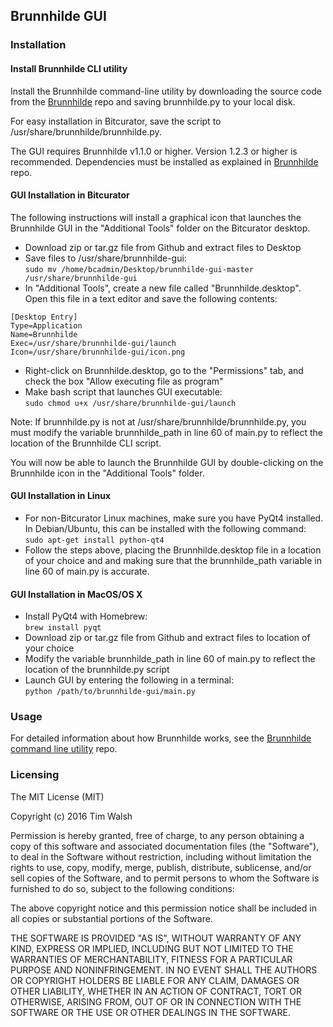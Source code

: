 ## Brunnhilde GUI  

### Installation  

#### Install Brunnhilde CLI utility  

Install the Brunnhilde command-line utility by downloading the source code from the [Brunnhilde](http://github.com/timothyryanwalsh/brunnhilde) repo and saving brunnhilde.py to your local disk. 

For easy installation in Bitcurator, save the script to /usr/share/brunnhilde/brunnhilde.py.  

The GUI requires Brunnhilde v1.1.0 or higher. Version 1.2.3 or higher is recommended. Dependencies must be installed as explained in [Brunnhilde](http://github.com/timothyryanwalsh/brunnhilde) repo.  

#### GUI Installation in Bitcurator  

The following instructions will install a graphical icon that launches the Brunnhilde GUI in the "Additional Tools" folder on the Bitcurator desktop.  

* Download zip or tar.gz file from Github and extract files to Desktop  
* Save files to /usr/share/brunnhilde-gui:  
`sudo mv /home/bcadmin/Desktop/brunnhilde-gui-master /usr/share/brunnhilde-gui`  
* In "Additional Tools", create a new file called "Brunnhilde.desktop". Open this file in a text editor and save the following contents:  
```
[Desktop Entry]
Type=Application
Name=Brunnhilde
Exec=/usr/share/brunnhilde-gui/launch
Icon=/usr/share/brunnhilde-gui/icon.png
```  
* Right-click on Brunnhilde.desktop, go to the "Permissions" tab, and check the box "Allow executing file as program"  
* Make bash script that launches GUI executable:  
`sudo chmod u+x /usr/share/brunnhilde-gui/launch`  

Note: If brunnhilde.py is not at /usr/share/brunnhilde/brunnhilde.py, you must modify the variable brunnhilde_path in line 60 of main.py to reflect the location of the Brunnhilde CLI script.  

You will now be able to launch the Brunnhilde GUI by double-clicking on the Brunnhilde icon in the "Additional Tools" folder.  

#### GUI Installation in Linux

* For non-Bitcurator Linux machines, make sure you have PyQt4 installed. In Debian/Ubuntu, this can be installed with the following command:  
`sudo apt-get install python-qt4`  
* Follow the steps above, placing the Brunnhilde.desktop file in a location of your choice and and making sure that the brunnhilde_path variable in line 60 of main.py is accurate.  

#### GUI Installation in MacOS/OS X  

* Install PyQt4 with Homebrew:  
`brew install pyqt`  
* Download zip or tar.gz file from Github and extract files to location of your choice  
* Modify the variable brunnhilde_path in line 60 of main.py to reflect the location of the brunnhilde.py script  
* Launch GUI by entering the following in a terminal:  
`python /path/to/brunnhilde-gui/main.py`  

### Usage  

For detailed information about how Brunnhilde works, see the [Brunnhilde command line utility](https://github.com/timothyryanwalsh/brunnhilde) repo.  

### Licensing  

The MIT License (MIT)  

Copyright (c) 2016 Tim Walsh  

Permission is hereby granted, free of charge, to any person obtaining a copy of this software and associated documentation files (the "Software"), to deal in the Software without restriction, including without limitation the rights to use, copy, modify, merge, publish, distribute, sublicense, and/or sell copies of the Software, and to permit persons to whom the Software is furnished to do so, subject to the following conditions:  

The above copyright notice and this permission notice shall be included in all copies or substantial portions of the Software.  

THE SOFTWARE IS PROVIDED "AS IS", WITHOUT WARRANTY OF ANY KIND, EXPRESS OR IMPLIED, INCLUDING BUT NOT LIMITED TO THE WARRANTIES OF MERCHANTABILITY, FITNESS FOR A PARTICULAR PURPOSE AND NONINFRINGEMENT. IN NO EVENT SHALL THE AUTHORS OR COPYRIGHT HOLDERS BE LIABLE FOR ANY CLAIM, DAMAGES OR OTHER LIABILITY, WHETHER IN AN ACTION OF CONTRACT, TORT OR OTHERWISE, ARISING FROM, OUT OF OR IN CONNECTION WITH THE SOFTWARE OR THE USE OR OTHER DEALINGS IN THE SOFTWARE.  
